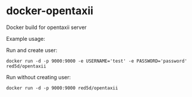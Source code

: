 # docker-opentaxii
Docker build for opentaxii server

Example usage:

Run and create user:

    docker run -d -p 9000:9000 -e USERNAME='test' -e PASSWORD='password' red5d/opentaxii
    
Run without creating user:

    docker run -d -p 9000:9000 red5d/opentaxii
    
    
